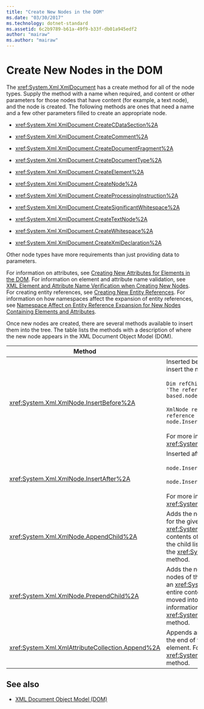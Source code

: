 ```yaml
---
title: "Create New Nodes in the DOM"
ms.date: "03/30/2017"
ms.technology: dotnet-standard
ms.assetid: 6c2b9789-b61a-49f9-b33f-db01a945edf2
author: "mairaw"
ms.author: "mairaw"
---
```

# Create New Nodes in the DOM
The <xref:System.Xml.XmlDocument> has a create method for all of the node types. Supply the method with a name when required, and content or other parameters for those nodes that have content (for example, a text node), and the node is created. The following methods are ones that need a name and a few other parameters filled to create an appropriate node.  
  
- <xref:System.Xml.XmlDocument.CreateCDataSection%2A>  
  
- <xref:System.Xml.XmlDocument.CreateComment%2A>  
  
- <xref:System.Xml.XmlDocument.CreateDocumentFragment%2A>  
  
- <xref:System.Xml.XmlDocument.CreateDocumentType%2A>  
  
- <xref:System.Xml.XmlDocument.CreateElement%2A>  
  
- <xref:System.Xml.XmlDocument.CreateNode%2A>  
  
- <xref:System.Xml.XmlDocument.CreateProcessingInstruction%2A>  
  
- <xref:System.Xml.XmlDocument.CreateSignificantWhitespace%2A>  
  
- <xref:System.Xml.XmlDocument.CreateTextNode%2A>  
  
- <xref:System.Xml.XmlDocument.CreateWhitespace%2A>  
  
- <xref:System.Xml.XmlDocument.CreateXmlDeclaration%2A>  
  
 Other node types have more requirements than just providing data to parameters.  
  
 For information on attributes, see [Creating New Attributes for Elements in the DOM](../../../../docs/standard/data/xml/creating-new-attributes-for-elements-in-the-dom.md). For information on element and attribute name validation, see [XML Element and Attribute Name Verification when Creating New Nodes](../../../../docs/standard/data/xml/xml-element-and-attribute-name-verification-when-creating-new-nodes.md). For creating entity references, see [Creating New Entity References](../../../../docs/standard/data/xml/creating-new-entity-references.md). For information on how namespaces affect the expansion of entity references, see [Namespace Affect on Entity Reference Expansion for New Nodes Containing Elements and Attributes](../../../../docs/standard/data/xml/namespace-affect-on-entity-ref-expansion-for-new-nodes.md).  
  
 Once new nodes are created, there are several methods available to insert them into the tree. The table lists the methods with a description of where the new node appears in the XML Document Object Model (DOM).  
  
|Method|Node placement|  
|------------|--------------------|  
|<xref:System.Xml.XmlNode.InsertBefore%2A>|Inserted before the reference node. For example, to insert the new node in position 5:<br /><br /> `Dim refChild As XmlNode = node.ChildNodes(4) 'The reference is zero-based.node.InsertBefore(newChild, refChild);`<br /><br /> `XmlNode refChild = node.ChildNodes[4]; //The reference is zero-based. node.InsertBefore(newChild, refChild);`<br /><br /> For more information, see the <xref:System.Xml.XmlNode.InsertBefore%2A> method.|  
|<xref:System.Xml.XmlNode.InsertAfter%2A>|Inserted after the reference node. For example:<br /><br /> `node.InsertAfter(newChild, refChild)`<br /><br /> `node.InsertAfter(newChild, refChild);`<br /><br /> For more information, see the <xref:System.Xml.XmlNode.InsertAfter%2A> method.|  
|<xref:System.Xml.XmlNode.AppendChild%2A>|Adds the node to the end of the list of child nodes for the given node. If the node being added is an <xref:System.Xml.XmlDocumentFragment>, the entire contents of the document fragment are moved into the child list of this node. For more information, see the <xref:System.Xml.XmlNode.AppendChild%2A> method.|  
|<xref:System.Xml.XmlNode.PrependChild%2A>|Adds the node to the beginning of the list of child nodes of the given node. If the node being added is an <xref:System.Xml.XmlDocumentFragment>, the entire contents of the document fragment are moved into the child list of this node. For more information, see the <xref:System.Xml.XmlNode.PrependChild%2A> method.|  
|<xref:System.Xml.XmlAttributeCollection.Append%2A>|Appends an <xref:System.Xml.XmlAttribute> node to the end of the attribute collection associated with an element. For more information, see the <xref:System.Xml.XmlAttributeCollection.Append%2A> method.|  
  
## See also

- [XML Document Object Model (DOM)](../../../../docs/standard/data/xml/xml-document-object-model-dom.md)
